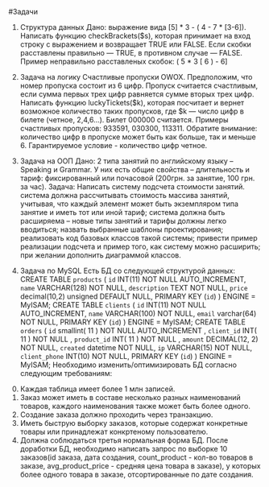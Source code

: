 #Задачи

1. Структура данных
Дано: выражение вида [5] * 3 - ( 4 - 7 * [3-6]).
Написать функцию checkBrackets($s), которая принимает на вход строку с выражением и возвращает TRUE или FALSE. Если скобки расставлены правильно — TRUE, в противном случае — FALSE.
Пример неправильно расставленых скобок: ( 5 * 3 [ 6 ) - 6]

2. Задача на логику
Счастливые пропуски OWOX.
Предположим, что номер пропуска состоит из 6 цифр. Пропуск считается счастливым, если сумма первых трех цифр равняется сумме вторых трех цифр.
Написать функцию luckyTickets($k), которая посчитает и вернет возможное количество таких пропусков, где $k — число цифр в билете (четное, 2,4,6...). Билет 000000 считается.
Примеры счастливых пропусков: 933591, 030300, 113311.
Обратите внимание: количество цифр в пропуске может быть как больше, так и меньше 6. Гарантируемое условие - количество цифр четное.

3. Задача на ООП
Дано: 2 типа занятий по английскому языку – Speaking и Grammar. У них есть общие свойства – длительность и тариф: фиксированный или почасовой (200грн. за занятие, 100 грн. за час).
Задача: Написать систему подсчета стоимости занятий.
система должна рассчитывать стоимость массива занятий, учитывая, что каждый элемент может быть экземпляром типа занятие и иметь тот или иной тариф;
cистема должна быть расширяема – новые типы занятий и тарифы должны легко вводиться;
назвать выбранные шаблоны проектирования;
реализовать код базовых классов такой системы;
привести пример реализации подсчета и пример того, как систему можно расширить;
при желании дополнить диаграммой классов.


4. Задача по MySQL
Есть БД со следующей структурой данных:
CREATE TABLE `products` (
        `id` INT(11) NOT NULL AUTO_INCREMENT,
        `name` VARCHAR(128) NOT NULL,
        `description` TEXT NOT NULL,
        `price` decimal(10,2) unsigned DEFAULT NULL,
        PRIMARY KEY (`id`)
) ENGINE = MyISAM;
CREATE TABLE `clients` (
        `id` INT(11) NOT NULL AUTO_INCREMENT,
        `name` VARCHAR(100) NOT NULL,
        `email` varchar(64) NOT NULL,
        PRIMARY KEY (`id`)
) ENGINE = MyISAM;
CREATE TABLE  `orders` (
        `id` smallint( 11 ) NOT NULL AUTO_INCREMENT ,
        `client_id` INT( 11 ) NOT NULL ,
        `product_id` INT( 11 ) NOT NULL ,
        `amount` DECIMAL(12, 2) NOT NULL,
        `created` datetime NOT NULL,
        `ip` VARCHAR(15) NOT NULL,
        `client_phone` INT(10) NOT NULL,
        PRIMARY KEY (`id`)
) ENGINE = MyISAM;
Необходимо изменить/оптимизировать БД согласно следующим требованиям:
0) Каждая таблица имеет более 1 млн записей.
1) Заказ может иметь в составе несколько разных наименований товаров, каждого наименования также может быть более одного.
2) Создание заказа должно проходить через транзакцию.
3) Иметь быструю выборку заказов, которые содержат конкретные товары или принадлежат конкртеному пользователю.
4) Должна соблюдаться третья нормальная форма БД.
После доработки БД, необходимо написать запрос по выборке 10 заказов(id заказа, дата создания, count_product - кол-во товаров в заказе, avg_product_price - средняя цена товара в заказе), у которых более одного товара в заказе, отсортированные по дате создания.